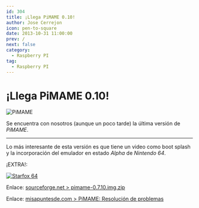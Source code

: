 ```yaml
---
id: 304
title: ¡Llega PiMAME 0.10!
author: Jose Cerrejon
icon: pen-to-square
date: 2013-10-31 11:00:00
prev: /
next: false
category:
  - Raspberry PI
tag:
  - Raspberry PI
---
```


# ¡Llega PiMAME 0.10!

![PiMAME](/images/PiMAME.jpg)

Se encuentra con nosotros (aunque un poco tarde) la última versión de *PiMAME*. 

- - -
Lo más interesante de esta versión es que tiene un video como boot splash y la incorporación del emulador en estado *Alpha* de *Nintendo 64*.

¡EXTRA!:

<a href="http://n64.freeroms.com/n64-roms/2/starfox64.zip">![Starfox 64](/images/2013/10/starfox64.jpg "¡Descarga y juega StarFox 64!")</a>

Enlace: [sourceforge.net > pimame-0.7.10.img.zip](http://sourceforge.net/projects/pimame/files/pimame-0.7.10.img.zip/download)

Enlace: [misapuntesde.com > PiMAME: Resolución de problemas](/post.php?id=212)